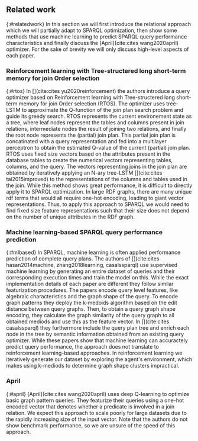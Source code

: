 ## Related work
{:#relatedwork}
In this section we will first introduce the relational approach which we will partially adapt to SPARQL optimization, then show some methods that use machine learning to predict SPARQL query performance characteristics and finally discuss the [April](cite:cites wang2020april) optimizer. For the sake of brevity we will only discuss high-level aspects of each paper.

### Reinforcement learning with Tree-structered long short-term memory for join Order selection
{:#rtos}
In [](cite:cites yu2020reinforcement) the authors introduce a query optimizer based on Reinforcement learning with Tree-structered long short-term memory for join Order selection (RTOS). The optimizer uses tree-LSTM to approximate the Q-function of the join plan search problem and guide its greedy search. RTOS represents the current environement state as a tree, where leaf nodes represent the tables and columns present in join relations, intermediate nodes the result of joining two relations, and finally the root node represents the (partial) join plan. This partial join plan is concatinated with a query representation and fed into a multilayer perceptron to obtain the estimated Q-value of the current (partial) join plan. RTOS uses fixed size vectors based on the attributes present in the database tables to create the numerical vectors representing tables, columns, and the query. The vectors representing joins in the join plan are obtained by iteratively applying an N-ary tree-LSTM [](cite:cites tai2015improved) to the representations of the columns and tables used in the join. While this method shows great performance, it is difficult to directly apply it to SPARQL optimization. In large RDF graphs, there are many unique rdf terms that would all require one-hot encoding, leading to giant vector representations. Thus, to apply this approach to SPARQL we would need to find fixed size feature representations such that their size does not depend on the number of unique attributes in the RDF graph.

### Machine learning-based SPARQL query performance prediction
{:#mlbased}
In SPARQL, machine learning is often applied performance prediction of complete query plans. The authors of [](cite:cites hasan2014machine, zhang2018learning, casalssparql) use supervised machine learning by generating an entire dataset of queries and their corresponding execution times and train the model on this. While the exact implementation details of each paper are different they follow similar featurization procedures. The papers encode query level features, like algebraic characteristics and the graph shape of the query. To encode graph patterns they deploy the k-medoids algorithm based on the edit distance between query graphs. Then, to obtain a query graph shape encoding, they calculate the graph similarity of the query graph to all obtained mediods and use this as the feature vector. In [](cite:cites casalssparql) they furthermore include the query plan tree and enrich each node in the tree by semantic information obtained from an existing query optimizer. While these papers show that machine learning can accuractely predict query performance, the approach does not translate to reinforcement learning-based approaches. In reinforcement learning we iteratively generate our dataset by exploring the agent's environment, which makes using k-mediods to determine graph shape clusters impractical.

### April
{:#april}
[April](cite:cites wang2020april) uses deep Q-learning to optimize basic graph pattern queries. They featurize their queries using a one-hot encoded vector that denotes whether a predicate is involved in a join relation. We expect this approach to scale poorly for large datasets due to the rapidly increasing size of the input vector. Note that the authors do not show benchmark performance, so we are unsure of the speed of this approach.
